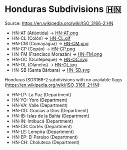 # Honduras Subdivisions 🇭🇳

Source: https://en.wikipedia.org/wiki/ISO_3166-2:HN

* HN-AT (Atlántida) -> [HN-AT.png](https://github.com/amckenna41/iso3166-flag-icons/blob/main/iso3166-2-icons/HN/HN-AT.png)
* HN-CL (Colón) -> [HN-CL.gif](https://github.com/amckenna41/iso3166-flag-icons/blob/main/iso3166-2-icons/HN/HN-CL.gif)
* HN-CM (Comayagua) -> [HN-CM.png](https://github.com/amckenna41/iso3166-flag-icons/blob/main/iso3166-2-icons/HN/HN-CM.png)
* HN-CP (Copán) -> [HN-CP.png](https://github.com/amckenna41/iso3166-flag-icons/blob/main/iso3166-2-icons/HN/HN-CP.png)
* HN-FM (Francisco Morazán) -> [HN-FM.png](https://github.com/amckenna41/iso3166-flag-icons/blob/main/iso3166-2-icons/HN/HN-FM.png)
* HN-OC (Ocotepeque) -> [HN-OC.svg](https://github.com/amckenna41/iso3166-flag-icons/blob/main/iso3166-2-icons/HN/HN-OC.svg)
* HN-OL (Olancho) -> [HN-OL.jpg](https://github.com/amckenna41/iso3166-flag-icons/blob/main/iso3166-2-icons/HN/HN-OL.jpg)
* HN-SB (Santa Bárbara) -> [HN-SB.svg](https://github.com/amckenna41/iso3166-flag-icons/blob/main/iso3166-2-icons/HN/HN-SB.svg)

Honduras ISO3166-2 subdivisions with no available flags (https://en.wikipedia.org/wiki/ISO_3166-2:HN):

* HN-LP: La Paz (Department)
* HN-YO: Yoro (Department)
* HN-VA: Valle (Department)
* HN-GD: Gracias a Dios (Department)
* HN-IB: Islas de la Bahía (Department)
* HN-IN: Intibucá (Department)
* HN-CR: Cortés (Department)
* HN-LE: Lempira (Department)
* HN-EP: El Paraíso (Department)
* HN-CH: Choluteca (Department)